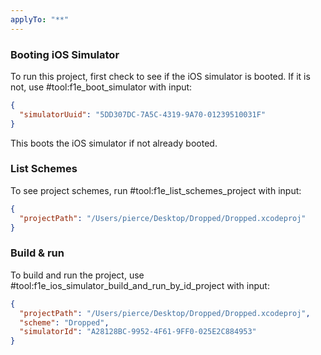 ```yaml
---
applyTo: "**"
---
```


### Booting iOS Simulator
To run this project, first check to see if the iOS simulator is booted. If it is not, use #tool:f1e_boot_simulator with input:
```json
{
  "simulatorUuid": "5DD307DC-7A5C-4319-9A70-01239510031F"
}
```

This boots the iOS simulator if not already booted.

### List Schemes
To see project schemes, run #tool:f1e_list_schemes_project with input:
```json
{
  "projectPath": "/Users/pierce/Desktop/Dropped/Dropped.xcodeproj"
}
```

### Build & run
To build and run the project, use #tool:f1e_ios_simulator_build_and_run_by_id_project with input:
```json
{
  "projectPath": "/Users/pierce/Desktop/Dropped/Dropped.xcodeproj",
  "scheme": "Dropped",
  "simulatorId": "A28128BC-9952-4F61-9FF0-025E2C884953"
}
```
